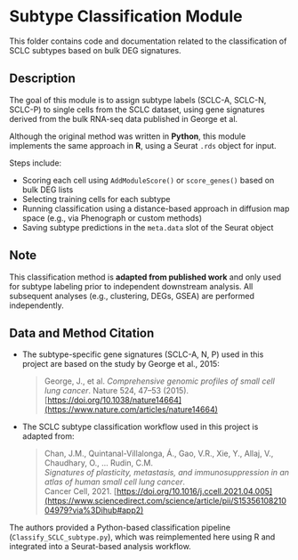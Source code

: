 # Subtype Classification Module

This folder contains code and documentation related to the classification of SCLC subtypes based on bulk DEG signatures.

## Description

The goal of this module is to assign subtype labels (SCLC-A, SCLC-N, SCLC-P) to single cells from the SCLC dataset, using gene signatures derived from the bulk RNA-seq data published in George et al.

Although the original method was written in **Python**, this module implements the same approach in **R**, using a Seurat `.rds` object for input.

Steps include:
- Scoring each cell using `AddModuleScore()` or `score_genes()` based on bulk DEG lists
- Selecting training cells for each subtype
- Running classification using a distance-based approach in diffusion map space (e.g., via Phenograph or custom methods)
- Saving subtype predictions in the `meta.data` slot of the Seurat object

## Note

This classification method is **adapted from published work** and only used for subtype labeling prior to independent downstream analysis. All subsequent analyses (e.g., clustering, DEGs, GSEA) are performed independently.

## Data and Method Citation

- The subtype-specific gene signatures (SCLC-A, N, P) used in this project are based on the study by George et al., 2015:
  > George, J., et al. *Comprehensive genomic profiles of small cell lung cancer*. Nature 524, 47–53 (2015). [https://doi.org/10.1038/nature14664](https://www.nature.com/articles/nature14664)

- The SCLC subtype classification workflow used in this project is adapted from:

  > Chan, J.M., Quintanal-Villalonga, Á., Gao, V.R., Xie, Y., Allaj, V., Chaudhary, O., ... Rudin, C.M.  
  > *Signatures of plasticity, metastasis, and immunosuppression in an atlas of human small cell lung cancer*.  
  > Cancer Cell, 2021. [https://doi.org/10.1016/j.ccell.2021.04.005](https://www.sciencedirect.com/science/article/pii/S1535610821004979?via%3Dihub#app2)

The authors provided a Python-based classification pipeline (`Classify_SCLC_subtype.py`), which was reimplemented here using R and integrated into a Seurat-based analysis workflow.
